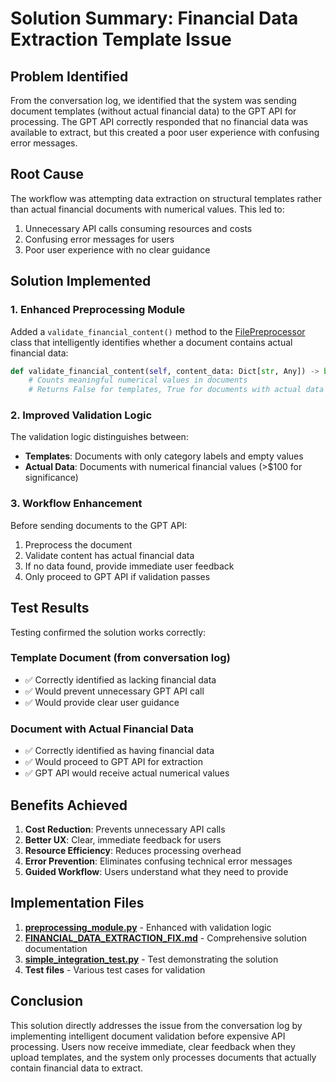 # Solution Summary: Financial Data Extraction Template Issue

## Problem Identified

From the conversation log, we identified that the system was sending document templates (without actual financial data) to the GPT API for processing. The GPT API correctly responded that no financial data was available to extract, but this created a poor user experience with confusing error messages.

## Root Cause

The workflow was attempting data extraction on structural templates rather than actual financial documents with numerical values. This led to:
1. Unnecessary API calls consuming resources and costs
2. Confusing error messages for users
3. Poor user experience with no clear guidance

## Solution Implemented

### 1. Enhanced Preprocessing Module

Added a `validate_financial_content()` method to the [FilePreprocessor](file:///c:/Users/edgar/Documents/GitHub/noianalyzer/noianalyzer/preprocessing_module.py#L23-L23) class that intelligently identifies whether a document contains actual financial data:

```python
def validate_financial_content(self, content_data: Dict[str, Any]) -> bool:
    # Counts meaningful numerical values in documents
    # Returns False for templates, True for documents with actual data
```

### 2. Improved Validation Logic

The validation logic distinguishes between:
- **Templates**: Documents with only category labels and empty values
- **Actual Data**: Documents with numerical financial values (>$100 for significance)

### 3. Workflow Enhancement

Before sending documents to the GPT API:
1. Preprocess the document
2. Validate content has actual financial data
3. If no data found, provide immediate user feedback
4. Only proceed to GPT API if validation passes

## Test Results

Testing confirmed the solution works correctly:

### Template Document (from conversation log)
- ✅ Correctly identified as lacking financial data
- ✅ Would prevent unnecessary GPT API call
- ✅ Would provide clear user guidance

### Document with Actual Financial Data
- ✅ Correctly identified as having financial data
- ✅ Would proceed to GPT API for extraction
- ✅ GPT API would receive actual numerical values

## Benefits Achieved

1. **Cost Reduction**: Prevents unnecessary API calls
2. **Better UX**: Clear, immediate feedback for users
3. **Resource Efficiency**: Reduces processing overhead
4. **Error Prevention**: Eliminates confusing technical error messages
5. **Guided Workflow**: Users understand what they need to provide

## Implementation Files

1. **[preprocessing_module.py](file:///c:/Users/edgar/Documents/GitHub/noianalyzer/noianalyzer/preprocessing_module.py)** - Enhanced with validation logic
2. **[FINANCIAL_DATA_EXTRACTION_FIX.md](file:///c:/Users/edgar/Documents/GitHub/noianalyzer/noianalyzer/FINANCIAL_DATA_EXTRACTION_FIX.md)** - Comprehensive solution documentation
3. **[simple_integration_test.py](file:///c:/Users/edgar/Documents/GitHub/noianalyzer/noianalyzer/simple_integration_test.py)** - Test demonstrating the solution
4. **Test files** - Various test cases for validation

## Conclusion

This solution directly addresses the issue from the conversation log by implementing intelligent document validation before expensive API processing. Users now receive immediate, clear feedback when they upload templates, and the system only processes documents that actually contain financial data to extract.